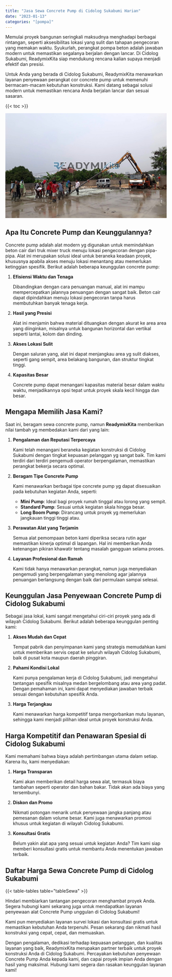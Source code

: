 ```yaml
---
title: "Jasa Sewa Concrete Pump di Cidolog Sukabumi Harian"
date: "2023-01-13"
categories: "[pompa]"
---
```


Memulai proyek bangunan seringkali maksudnya menghadapi berbagai rintangan, seperti aksesibilitas lokasi yang sulit dan tahapan pengecoran yang memakan waktu. Syukurlah, perangkat pompa beton adalah jawaban modern untuk memastikan segalanya berjalan dengan lancar. Di Cidolog Sukabumi, ReadymixKita siap mendukung rencana kalian supaya menjadi efektif dan presisi.

Untuk Anda yang berada di Cidolog Sukabumi, ReadymixKita menawarkan layanan penyewaan perangkat cor concrete pump untuk memenuhi bermacam-macam kebutuhan konstruksi. Kami datang sebagai solusi modern untuk memastikan rencana Anda berjalan lancar dan sesuai sasaran.

{{< toc >}}

![Jasa Sewa Concrete Pump di Cidolog Sukabumi Harian](/images/pompa/sewa-pompa-07.jpg)

## Apa Itu Concrete Pump dan Keunggulannya?

Concrete pump adalah alat modern yg digunakan untuk memindahkan beton cair dari truk mixer truck menuju lokasi pengecoran dengan pipa-pipa. Alat ini merupakan solusi ideal untuk beraneka keadaan proyek, khususnya apabila akses menuju lokasi menantang atau memerlukan ketinggian spesifik. Berikut adalah beberapa keunggulan concrete pump:

1. **Efisiensi Waktu dan Tenaga**

   Dibandingkan dengan cara penuangan manual, alat ini mampu mempercepatkan jalannya penuangan dengan sangat baik. Beton cair dapat dipindahkan menuju lokasi pengecoran tanpa harus membutuhkan banyak tenaga kerja.

2. **Hasil yang Presisi**

   Alat ini menjamin bahwa material dituangkan dengan akurat ke area area yang diinginkan, misalnya untuk bangunan horizontal dan vertikal seperti lantai, kolom dan dinding.

3. **Akses Lokasi Sulit**

   Dengan saluran yang, alat ini dapat menjangkau area yg sulit diakses, seperti gang sempit, area belakang bangunan, dan struktur tingkat tinggi.

4. **Kapasitas Besar**

   Concrete pump dapat menangani kapasitas material besar dalam waktu waktu, menjadikannya opsi tepat untuk proyek skala kecil hingga dan besar.

## Mengapa Memilih Jasa Kami?

Saat ini, beragam sewa concrete pump, namun **ReadymixKita** memberikan nilai tambah yg membedakan kami dari yang lain:

1. **Pengalaman dan Reputasi Terpercaya**

   Kami telah menangani beraneka kegiatan konstruksi di Cidolog Sukabumi dengan tingkat kepuasan pelanggan yg sangat baik. Tim kami terdiri dari terdiri pengemudi operator berpengalaman, memastikan perangkat bekerja secara optimal.

2. **Beragam Tipe Concrete Pump**

   Kami menawarkan berbagai tipe concrete pump yg dapat disesuaikan pada kebutuhan kegiatan Anda, seperti:
   - **Mini Pump**: Ideal bagi proyek rumah tinggal atau lorong yang sempit.
   - **Standard Pump**: Sesuai untuk kegiatan skala hingga besar.
   - **Long Boom Pump**: Dirancang untuk proyek yg memerlukan jangkauan tinggi tinggi atau.

3. **Perawatan Alat yang Terjamin**

   Semua alat pemompaan beton kami diperiksa secara rutin agar memastikan kinerja optimal di lapangan. Hal ini memberikan Anda ketenangan pikiran khawatir tentang masalah gangguan selama proses.

4. **Layanan Profesional dan Ramah**

   Kami tidak hanya menawarkan perangkat, namun juga menyediakan pengemudi yang berpengalaman yang menolong agar jalannya penuangan berlangsung dengan baik dari permulaan sampai selesai.

## Keunggulan Jasa Penyewaan Concrete Pump di Cidolog Sukabumi

Sebagai jasa lokal, kami sangat mengetahui ciri-ciri proyek yang ada di wilayah Cidolog Sukabumi. Berikut adalah beberapa keunggulan penting kami:

1. **Akses Mudah dan Cepat**

   Tempat pabrik dan penyimpanan kami yang strategis memudahkan kami untuk memberikan servis cepat ke seluruh wilayah Cidolog Sukabumi, baik di pusat kota maupun daerah pinggiran.

2. **Pahami Kondisi Lokal**

   Kami punya pengalaman kerja di Cidolog Sukabumi, jadi mengetahui tantangan spesifik misalnya medan bergelombang atau area yang padat. Dengan pemahaman ini, kami dapat menyediakan jawaban terbaik sesuai dengan kebutuhan spesifik Anda.

3. **Harga Terjangkau**

   Kami menawarkan harga kompetitif tanpa mengorbankan mutu layanan, sehingga kami menjadi pilihan ideal untuk proyek konstruksi Anda.

## Harga Kompetitif dan Penawaran Spesial di Cidolog Sukabumi

Kami memahami bahwa biaya adalah pertimbangan utama dalam setiap. Karena itu, kami menyediakan:

1. **Harga Transparan**

   Kami akan memberikan detail harga sewa alat, termasuk biaya tambahan seperti operator dan bahan bakar. Tidak akan ada biaya yang tersembunyi.

2. **Diskon dan Promo**

   Nikmati potongan menarik untuk penyewaan jangka panjang atau pemesanan dalam volume besar. Kami juga menawarkan promosi khusus untuk kegiatan di wilayah Cidolog Sukabumi.

3. **Konsultasi Gratis**

   Belum yakin alat apa yang sesuai untuk kegiatan Anda? Tim kami siap memberi konsultasi gratis untuk membantu Anda menentukan jawaban terbaik.

## Daftar Harga Sewa Concrete Pump di Cidolog Sukabumi

{{< table-tables table="tableSewa" >}}

Hindari membiarkan tantangan pengecoran menghambat proyek Anda. Segera hubungi kami sekarang juga untuk mendapatkan layanan penyewaan alat Concrete Pump unggulan di Cidolog Sukabumi!

Kami pun menyediakan layanan survei lokasi dan konsultasi gratis untuk memastikan kebutuhan Anda terpenuhi. Pesan sekarang dan nikmati hasil konstruksi yang cepat, cepat, dan memuaskan.

Dengan pengalaman, dedikasi terhadap kepuasan pelanggan, dan kualitas layanan yang baik, ReadymixKita merupakan partner terbaik untuk proyek konstruksi Anda di Cidolog Sukabumi. Percayakan kebutuhan penyewaan Concrete Pump Anda kepada kami, dan capai proyek impian Anda dengan hasil yang maksimal. Hubungi kami segera dan rasakan keunggulan layanan kami!